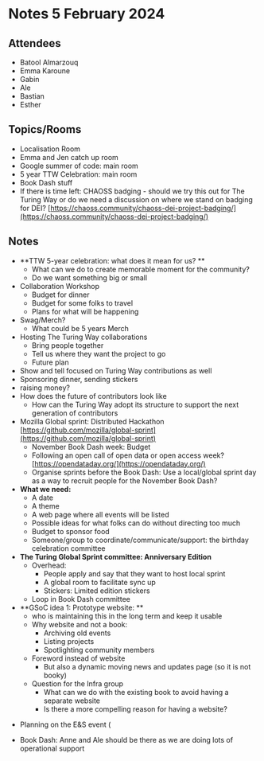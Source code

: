 # Notes 5 February 2024

## Attendees

* Batool Almarzouq
* Emma Karoune
* Gabin
* Ale
* Bastian
* Esther

## Topics/Rooms

* Localisation Room
* Emma and Jen catch up room
* Google summer of code: main room
* 5 year TTW Celebration: main room
* Book Dash stuff
* If there is time left: CHAOSS badging - should we try this out for The Turing Way or do we need a discussion on where we stand on badging for DEI? [https://chaoss.community/chaoss-dei-project-badging/](https://chaoss.community/chaoss-dei-project-badging/)

## Notes

* **TTW 5-year celebration: what does it mean for us? **
    * What can we do to create memorable moment for the community?
    * Do we want something big or small
* Collaboration Workshop
    * Budget for dinner
    * Budget for some folks to travel
    * Plans for what will be happening
* Swag/Merch?
    * What could be 5 years Merch
* Hosting The Turing Way collaborations
    * Bring people together
    * Tell us where they want the project to go
    * Future plan
* Show and tell focused on Turing Way contributions as well
* Sponsoring dinner, sending stickers
* raising money?
* How does the future of contributors look like
    * How can the Turing Way adopt its structure to support the next generation of contributors
* Mozilla Global sprint: Distributed Hackathon [https://github.com/mozilla/global-sprint](https://github.com/mozilla/global-sprint)
    * November Book Dash week: Budget
    * Following an open call of open data or open access week? [https://opendataday.org/](https://opendataday.org/)
    * Organise sprints before the Book Dash: Use a local/global sprint day as a way to recruit people for the November Book Dash?
* **What we need:**
    * A date
    * A theme
    * A web page where all events will be listed
    * Possible ideas for what folks can do without directing too much
    * Budget to sponsor food
    * Someone/group to coordinate/communicate/support: the birthday celebration committee
* **The Turing Global Sprint committee: Anniversary Edition**
    * Overhead: 
        * People apply and say that they want to host local sprint
        * A global room to facilitate sync up
        * Stickers: Limited edition stickers
    * Loop in Book Dash committee
* **GSoC idea 1: Prototype website: **
    * who is maintaining this in the long term and keep it usable
    * Why website and not a book:
        * Archiving old events 
        * Listing projects
        * Spotlighting community members
    * Foreword instead of website
        * But also a dynamic moving news and updates page (so it is not booky)
    * Question for the Infra group
        * What can we do with the existing book to avoid having a separate website
        * Is there a more compelling reason for having a website?
- Planning on the E\&S event (

* Book Dash: Anne and Ale should be there as we are doing lots of operational support